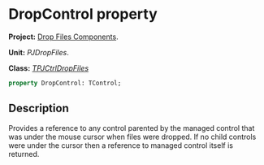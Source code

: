 # DropControl property #

**Project:** [Drop Files Components](DropFilesComponents.md).

**Unit:** _PJDropFiles_.

**Class:** _[TPJCtrlDropFiles](TPJCtrlDropFiles.md)_

```pascal
property DropControl: TControl;
```

## Description ##

Provides a reference to any control parented by the managed control that was under the mouse cursor when files were dropped. If no child controls were under the cursor then a reference to managed control itself is returned.